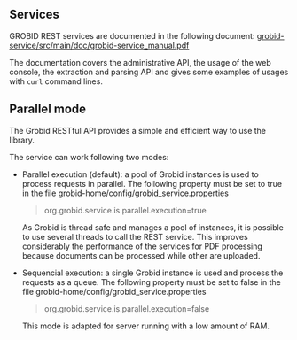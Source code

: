 ## Services

GROBID REST services are documented in the following document: [grobid-service/src/main/doc/grobid-service_manual.pdf](https://github.com/kermitt2/grobid/blob/master/grobid-service/src/main/doc/grobid-service-manual.pdf)

The documentation covers the administrative API, the usage of the web console, the extraction and parsing API and gives some examples of usages with `curl` command lines. 

## Parallel mode

The Grobid RESTful API provides a simple and efficient way to use the library. 

The service can work following two modes:

+ Parallel execution (default): a pool of Grobid instances is used to process requests in parallel. The following property must be set to true in the file grobid-home/config/grobid_service.properties

	> org.grobid.service.is.parallel.execution=true

	As Grobid is thread safe and manages a pool of instances, it is possible to use several threads to call the REST service. This improves considerably the performance of the services for PDF processing because documents can be processed while other are uploaded. 

+ Sequencial execution: a single Grobid instance is used and process the requests as a queue. The following property must be set to false in the file grobid-home/config/grobid_service.properties

	> org.grobid.service.is.parallel.execution=false

	This mode is adapted for server running with a low amount of RAM.

